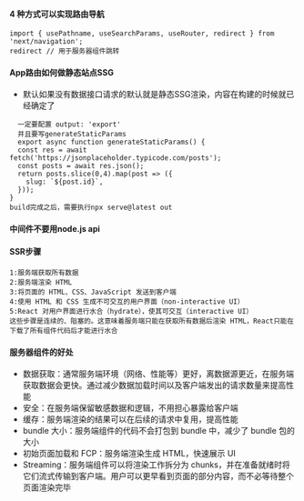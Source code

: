 #### 4 种方式可以实现路由导航
```
import { usePathname, useSearchParams, useRouter, redirect } from 'next/navigation';
redirect // 用于服务器组件跳转
```
#### App路由如何做静态站点SSG
- 默认如果没有数据接口请求的默认就是静态SSG渲染，内容在构建的时候就已经确定了
```
  一定要配置 output: 'export'
  并且要写generateStaticParams 
  export async function generateStaticParams() {
  const res = await fetch('https://jsonplaceholder.typicode.com/posts');
  const posts = await res.json();
  return posts.slice(0,4).map(post => ({
    slug: `${post.id}`,
  }));
}
build完成之后，需要执行npx serve@latest out
```
#### 中间件不要用node.js api

#### SSR步骤
```
1:服务端获取所有数据
2:服务端渲染 HTML
3:将页面的 HTML、CSS、JavaScript 发送到客户端
4:使用 HTML 和 CSS 生成不可交互的用户界面（non-interactive UI）
5:React 对用户界面进行水合（hydrate），使其可交互（interactive UI）
这些步骤是连续的、阻塞的。这意味着服务端只能在获取所有数据后渲染 HTML，React只能在下载了所有组件代码后才能进行水合
```
#### 服务器组件的好处
- 数据获取：通常服务端环境（网络、性能等）更好，离数据源更近，在服务端获取数据会更快。通过减少数据加载时间以及客户端发出的请求数量来提高性能
- 安全：在服务端保留敏感数据和逻辑，不用担心暴露给客户端
- 缓存：服务端渲染的结果可以在后续的请求中复用，提高性能
- bundle 大小：服务端组件的代码不会打包到 bundle 中，减少了 bundle 包的大小
- 初始页面加载和 FCP：服务端渲染生成 HTML，快速展示 UI
- Streaming：服务端组件可以将渲染工作拆分为 chunks，并在准备就绪时将它们流式传输到客户端。用户可以更早看到页面的部分内容，而不必等待整个页面渲染完毕
